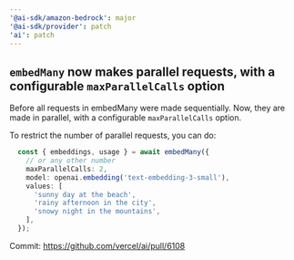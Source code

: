 ```yaml
---
'@ai-sdk/amazon-bedrock': major
'@ai-sdk/provider': patch
'ai': patch
---
```


## `embedMany` now makes parallel requests, with a configurable `maxParallelCalls` option

Before all requests in embedMany were made sequentially. Now, they are made in parallel, with a configurable `maxParallelCalls` option.

To restrict the number of parallel requests, you can do:

```ts
  const { embeddings, usage } = await embedMany({
    // or any other number
    maxParallelCalls: 2,
    model: openai.embedding('text-embedding-3-small'),
    values: [
      'sunny day at the beach',
      'rainy afternoon in the city',
      'snowy night in the mountains',
    ],
  });
```

Commit: https://github.com/vercel/ai/pull/6108

